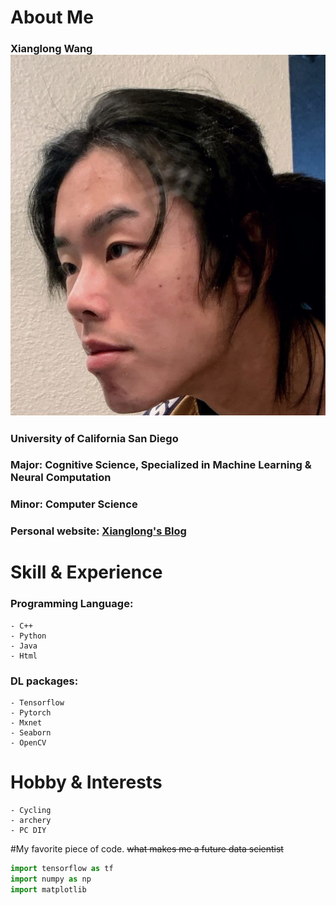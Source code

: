 # About Me
### Xianglong Wang ![me](/1.jpg)
### University of California San Diego   
### Major: Cognitive Science, Specialized in Machine Learning & Neural Computation  
### Minor: Computer Science  
### Personal website: [Xianglong's Blog](https://xiw019.com)  

# Skill & Experience  
### Programming Language: 
    - C++ 
    - Python 
    - Java 
    - Html  
     
### DL packages: 
    - Tensorflow 
    - Pytorch 
    - Mxnet 
    - Seaborn 
    - OpenCV

# Hobby & Interests
    - Cycling
    - archery 
    - PC DIY
  
#My favorite piece of code. ~~what makes me a future data scientist~~
```python
import tensorflow as tf
import numpy as np
import matplotlib
```
